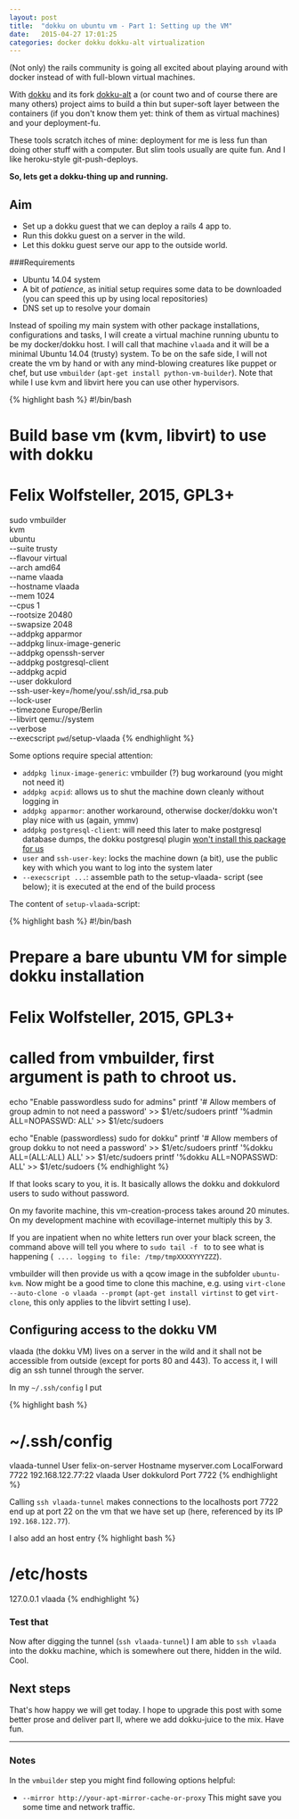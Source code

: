 ```yaml
---
layout: post
title:  "dokku on ubuntu vm - Part 1: Setting up the VM"
date:   2015-04-27 17:01:25
categories: docker dokku dokku-alt virtualization
---
```


(Not only) the rails community is going all excited about playing around with docker instead of with full-blown virtual machines.

With [dokku][dokku] and its fork [dokku-alt][dokku-alt] a (or count two and of course there are many others) project aims to build a thin but super-soft layer between the containers (if you don't know them yet: think of them as virtual machines) and your deployment-fu.

These tools scratch itches of mine: deployment for me is less fun than doing other stuff with a computer.  But slim tools usually are quite fun.  And I like heroku-style git-push-deploys.

**So, lets get a dokku-thing up and running.**

## Aim

* Set up a dokku guest that we can deploy a rails 4 app to.
* Run this dokku guest on a server in the wild.
* Let this dokku guest serve our app to the outside world.

###Requirements

* Ubuntu 14.04 system
* A bit of *patience*, as initial setup requires some data to be downloaded (you can speed this up by using local repositories)
* DNS set up to resolve your domain

Instead of spoiling my main system with other package installations, configurations and tasks, I will create a virtual machine running ubuntu to be my docker/dokku host.  I will call that machine `vlaada` and it will be a minimal Ubuntu 14.04 (trusty) system.  To be on the safe side, I will not create the vm by hand or with any mind-blowing creatures like puppet or chef, but use `vmbuilder` (`apt-get install python-vm-builder`).  Note that while I use kvm and libvirt here you can use other hypervisors.

{% highlight bash %}
#!/bin/bash
# Build base vm (kvm, libvirt) to use with dokku
# Felix Wolfsteller, 2015, GPL3+
sudo vmbuilder\
  kvm\
  ubuntu\
  --suite trusty\
  --flavour virtual\
  --arch amd64\
  --name vlaada\
  --hostname vlaada\
  --mem 1024\
  --cpus 1\
  --rootsize 20480\
  --swapsize 2048\
  --addpkg apparmor\
  --addpkg linux-image-generic\
  --addpkg openssh-server\
  --addpkg postgresql-client\
  --addpkg acpid\
  --user dokkulord\
  --ssh-user-key=/home/you/.ssh/id_rsa.pub\
  --lock-user\
  --timezone Europe/Berlin\
  --libvirt qemu://system\
  --verbose\
  --execscript `pwd`/setup-vlaada
{% endhighlight %}

Some options require special attention:

* `addpkg linux-image-generic`: vmbuilder (?) bug workaround (you might not need it)
* `addpkg acpid`: allows us to shut the machine down cleanly without logging in
* `addpkg apparmor`: another workaround, otherwise docker/dokku won't play nice with us (again, ymmv)
* `addpkg postgresql-client`: will need this later to make postgresql database dumps, the dokku postgresql plugin [won't install this package for us][dokku-pg-i71]
* `user` and `ssh-user-key`: locks the machine down (a bit), use the public key with which you want to log into the system later
* `--execscript ...`: assemble path to the setup-vlaada- script (see below); it is executed at the end of the build process

The content of `setup-vlaada`-script:

{% highlight bash %}
#!/bin/bash
# Prepare a bare ubuntu VM for simple dokku installation
# Felix Wolfsteller, 2015, GPL3+

# called from vmbuilder, first argument is path to chroot us.

echo "Enable passwordless sudo for admins"
printf '# Allow members of group admin to not need a password' >> $1/etc/sudoers
printf '%admin ALL=NOPASSWD: ALL' >> $1/etc/sudoers

echo "Enable (passwordless) sudo for dokku"
printf '# Allow members of group dokku to not need a password' >> $1/etc/sudoers
printf '%dokku ALL=(ALL:ALL) ALL' >> $1/etc/sudoers
printf '%dokku ALL=NOPASSWD: ALL' >> $1/etc/sudoers
{% endhighlight %}

If that looks scary to you, it is.  It basically allows the dokku and dokkulord users to sudo without password.

On my favorite machine, this vm-creation-process takes around 20 minutes.  On my development machine with ecovillage-internet multiply this by 3.

If you are inpatient when no white letters run over your black screen, the command above will tell you where to `sudo tail -f ` to to see what is happening (` .... logging to file: /tmp/tmpXXXXYYYZZZ`).

vmbuilder will then provide us with a qcow image in the subfolder `ubuntu-kvm`.  Now might be a good time to clone this machine, e.g. using
`virt-clone --auto-clone -o vlaada --prompt` (`apt-get install virtinst` to get `virt-clone`, this only applies to the libvirt setting I use).

## Configuring access to the dokku VM

vlaada (the dokku VM) lives on a server in the wild and it shall not be accessible from outside (except for ports 80 and 443).  To access it, I will dig an ssh tunnel through the server.

In my `~/.ssh/config` I put

{% highlight bash %}
# ~/.ssh/config
vlaada-tunnel
  User felix-on-server
  Hostname myserver.com
  LocalForward 7722 192.168.122.77:22
vlaada
  User dokkulord
  Port 7722
{% endhighlight %}

Calling `ssh vlaada-tunnel` makes connections to the localhosts port 7722 end up at port 22 on the vm that we have set up (here, referenced by its IP `192.168.122.77`).

I also add an host entry
{% highlight bash %}
# /etc/hosts
127.0.0.1 vlaada
{% endhighlight %}

### Test that

Now after digging the tunnel (`ssh vlaada-tunnel`) I am able to `ssh vlaada` into the dokku machine, which is somewhere out there, hidden in the wild.  Cool.

## Next steps

That's how happy we will get today.  I hope to upgrade this post with some better prose and deliver part II, where we add dokku-juice to the mix.  Have fun.

---

### Notes
In the `vmbuilder` step you might find following options helpful:

* `--mirror http://your-apt-mirror-cache-or-proxy`
This might save you some time and network traffic.

[dokku]:       https://github.com/progrium/dokku
[dokku-alt]:   https://github.com/dokku-alt/dokku-alt
[dokku-pg-i71]: https://github.com/Kloadut/dokku-pg-plugin/issues/71
